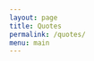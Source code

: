 ```yaml
---
layout: page
title: Quotes
permalink: /quotes/
menu: main
---
```

<div id="app"></div>
<script type="text/javascript" src="http://cdn.rawgit.com/devisscher/api.tdevisscher.ca/master/components/builds/QuotesApp.js"></script>